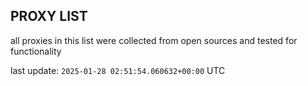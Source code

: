 ## PROXY LIST

all proxies in this list were collected from open sources and tested for functionality

last update: `2025-01-28 02:51:54.060632+00:00` UTC